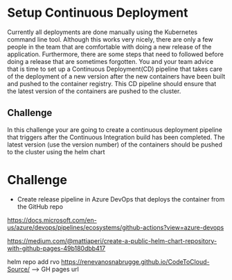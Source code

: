# Setup Continuous Deployment
Currently all deployments are done manually using the Kubernetes command line tool. Although this works very nicely, there are only a few people in the team that are comfortable with doing a new release of the application. Furthermore, there are some steps that need to followed before doing a release that are sometimes forgotten. You and your team advice that is time to set up a Continuous Deployment(CD) pipeline that takes care of the deployment of a new version after the new containers have been built and pushed to the container registry. This CD pipeline should ensure that the latest version of the containers are pushed to the cluster.

## Challenge 
In this challenge your are going to create a continuous deployment pipeline that triggers after the Continuous Integration build has been completed. The latest version (use the version number) of the containers should be pushed to the cluster using the helm chart

# Challenge
* Create release pipeline in Azure DevOps that deploys the container from the GitHub repo

https://docs.microsoft.com/en-us/azure/devops/pipelines/ecosystems/github-actions?view=azure-devops

https://medium.com/@mattiaperi/create-a-public-helm-chart-repository-with-github-pages-49b180dbb417

helm repo add rvo https://renevanosnabrugge.github.io/CodeToCloud-Source/ --> GH pages url
